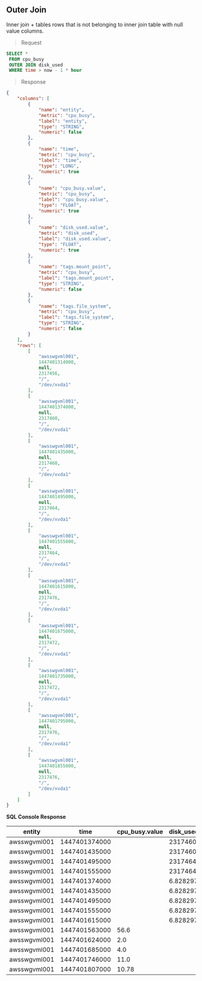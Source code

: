 ## Outer Join

Inner join + tables rows that is not belonging to inner join table with null value columns.

> Request

```sql
SELECT *
 FROM cpu_busy
 OUTER JOIN disk_used
 WHERE time > now - 1 * hour
```

> Response

```json
{
    "columns": [
        {
            "name": "entity",
            "metric": "cpu_busy",
            "label": "entity",
            "type": "STRING",
            "numeric": false
        },
        {
            "name": "time",
            "metric": "cpu_busy",
            "label": "time",
            "type": "LONG",
            "numeric": true
        },
        {
            "name": "cpu_busy.value",
            "metric": "cpu_busy",
            "label": "cpu_busy.value",
            "type": "FLOAT",
            "numeric": true
        },
        {
            "name": "disk_used.value",
            "metric": "disk_used",
            "label": "disk_used.value",
            "type": "FLOAT",
            "numeric": true
        },
        {
            "name": "tags.mount_point",
            "metric": "cpu_busy",
            "label": "tags.mount_point",
            "type": "STRING",
            "numeric": false
        },
        {
            "name": "tags.file_system",
            "metric": "cpu_busy",
            "label": "tags.file_system",
            "type": "STRING",
            "numeric": false
        }
    ],
    "rows": [
        [
            "awsswgvml001",
            1447401314000,
            null,
            2317456,
            "/",
            "/dev/xvda1"
        ],
        [
            "awsswgvml001",
            1447401374000,
            null,
            2317460,
            "/",
            "/dev/xvda1"
        ],
        [
            "awsswgvml001",
            1447401435000,
            null,
            2317460,
            "/",
            "/dev/xvda1"
        ],
        [
            "awsswgvml001",
            1447401495000,
            null,
            2317464,
            "/",
            "/dev/xvda1"
        ],
        [
            "awsswgvml001",
            1447401555000,
            null,
            2317464,
            "/",
            "/dev/xvda1"
        ],
        [
            "awsswgvml001",
            1447401615000,
            null,
            2317476,
            "/",
            "/dev/xvda1"
        ],
        [
            "awsswgvml001",
            1447401675000,
            null,
            2317472,
            "/",
            "/dev/xvda1"
        ],
        [
            "awsswgvml001",
            1447401735000,
            null,
            2317472,
            "/",
            "/dev/xvda1"
        ],
        [
            "awsswgvml001",
            1447401795000,
            null,
            2317476,
            "/",
            "/dev/xvda1"
        ],
        [
            "awsswgvml001",
            1447401855000,
            null,
            2317476,
            "/",
            "/dev/xvda1"
        ]
    ]
}
```

**SQL Console Response**

| entity       | time          | cpu_busy.value | disk_used.value | tags.mount_point | tags.file_system | 
|--------------|---------------|----------------|-----------------|------------------|------------------| 
| awsswgvml001 | 1447401374000 |                | 2317460.0       | /                | /dev/xvda1       | 
| awsswgvml001 | 1447401435000 |                | 2317460.0       | /                | /dev/xvda1       | 
| awsswgvml001 | 1447401495000 |                | 2317464.0       | /                | /dev/xvda1       | 
| awsswgvml001 | 1447401555000 |                | 2317464.0       | /                | /dev/xvda1       | 
| awsswgvml001 | 1447401374000 |                | 6.8282976E7     | /backup          | /dev/xvdf        | 
| awsswgvml001 | 1447401435000 |                | 6.8282976E7     | /backup          | /dev/xvdf        | 
| awsswgvml001 | 1447401495000 |                | 6.8282976E7     | /backup          | /dev/xvdf        | 
| awsswgvml001 | 1447401555000 |                | 6.8282976E7     | /backup          | /dev/xvdf        | 
| awsswgvml001 | 1447401615000 |                | 6.8282976E7     | /backup          | /dev/xvdf        | 
| awsswgvml001 | 1447401563000 | 56.6           |                 |                  |                  | 
| awsswgvml001 | 1447401624000 | 2.0            |                 |                  |                  | 
| awsswgvml001 | 1447401685000 | 4.0            |                 |                  |                  | 
| awsswgvml001 | 1447401746000 | 11.0           |                 |                  |                  | 
| awsswgvml001 | 1447401807000 | 10.78          |                 |                  |                  | 

